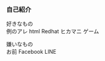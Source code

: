 ### 自己紹介
<p>好きなもの<br>
  例のアレ html Redhat ヒカマニ ゲーム</p>
  <p>嫌いなもの<br>
  お前 Facebook LINE</p>
<!--
**aatame3/aatame3** is a ✨ _special_ ✨ repository because its `README.md` (this file) appears on your GitHub profile.

Here are some ideas to get you started:

- 🔭 I’m currently working on ...
- 🌱 I’m currently learning ...
- 👯 I’m looking to collaborate on ...
- 🤔 I’m looking for help with ...
- 💬 Ask me about ...
- 📫 How to reach me: ...
- 😄 Pronouns: ...
- ⚡ Fun fact: ...
-->
